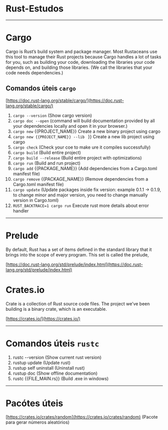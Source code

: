 # Rust-Estudos

---
# Cargo
Cargo is Rust’s build system and package manager. Most Rustaceans use this tool to manage their Rust projects because 
Cargo handles a lot of tasks for you, such as building your code, downloading the libraries your code depends on, 
and building those libraries. (We call the libraries that your code needs dependencies.)

## Comandos úteis `cargo`
[https://doc.rust-lang.org/stable/cargo/](https://doc.rust-lang.org/stable/cargo/)

1. `cargo --version` (Show cargo version)
2. `cargo doc --open` (command will build documentation provided by all your dependencies locally and open it in your browser.)
3. `cargo new` {{PROJECT_NAME}} Create a new binary project using cargo
3. `cargo new {{PROJECT_NAME}} --lib ` }} Create a new lib project using cargo
4. `cargo check` (Check your coe to make ure it compiles successfully)
5. `cargo build` (Build entire project)
6. `cargo build --release` (Build entire project with optimizations)
7. `cargo run` (Build and run project)
8. `cargo add` {{PACKAGE_NAME}} (Add dependencies from a Cargo.toml manifest file)
9. `cargo remove` {{PACKAGE_NAME}} (Remove dependencies from a Cargo.toml manifest file)
10. `cargo update` (Update packages inside fix version: example 0.1.1 -> 0.1.9, to change minor and major version, you need to change manually version in Cargo.toml)
11. `RUST_BACKTRACE=1 cargo run` Execute rust more details about error handler

---
# Prelude
By default, Rust has a set of items defined in the standard library that it brings into the scope of every program. 
This set is called the prelude,

[https://doc.rust-lang.org/std/prelude/index.html](https://doc.rust-lang.org/std/prelude/index.html)

# Crates.io
Crate is a collection of Rust source code files. The project we’ve been building is a binary crate, which is an executable.

[https://crates.io/](https://crates.io/)

---
# Comandos úteis `rustc`

1. rustc --version (Show current rust version)
2. rustup update (Update rust)
3. rustup self uninstall (Uninstall rust)
4. rustup doc (Show offline documentation)
5. rustc {{FILE_MAIN.rs}} (Build .exe in windows)


---
# Pacótes úteis
[https://crates.io/crates/random](https://crates.io/crates/random) (Pacote para gerar números aleatórios)